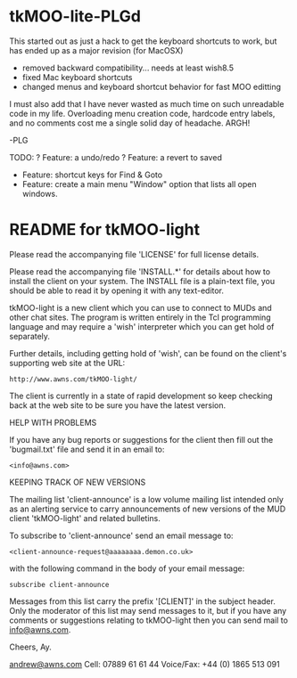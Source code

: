 tkMOO-lite-PLGd
===============

This started out as just a hack to get the keyboard shortcuts to work,
but has ended up as a major revision (for MacOSX)

- removed backward compatibility... needs at least wish8.5
- fixed Mac keyboard shortcuts
- changed menus and keyboard shortcut behavior for fast MOO editting

I must also add that I have never wasted as much time on such unreadable
code in my life. Overloading menu creation code, hardcode entry labels,
and no comments cost me a single solid day of headache. ARGH!

-PLG

TODO:
? Feature: a undo/redo
? Feature: a revert to saved
- Feature: shortcut keys for Find & Goto 
- Feature: create a main menu "Window" option that lists all open windows.


README for tkMOO-light
======================

Please read the accompanying file 'LICENSE' for full license details.

Please read the accompanying file 'INSTALL.*' for details about
how to install the client on your system.  The INSTALL file is a
plain-text file, you should be able to read it by opening it with
any text-editor.

tkMOO-light is a new client which you can use to connect to MUDs
and other chat sites.  The program is written entirely in the Tcl
programming language and may require a 'wish' interpreter which
you can get hold of separately.

Further details, including getting hold of 'wish', can be found on
the client's supporting web site at the URL:

    http://www.awns.com/tkMOO-light/

The client is currently in a state of rapid development so keep
checking back at the web site to be sure you have the latest version.


HELP WITH PROBLEMS

If you have any bug reports or suggestions for the client then fill
out the 'bugmail.txt' file and send it in an email to:

	<info@awns.com>


KEEPING TRACK OF NEW VERSIONS

The mailing list 'client-announce' is a low volume mailing list
intended only as an alerting service to carry announcements of new
versions of the MUD client 'tkMOO-light' and related bulletins.

To subscribe to 'client-announce' send an email message to:

	<client-announce-request@aaaaaaaa.demon.co.uk>

with the following command in the body of your email message:

	subscribe client-announce

Messages from this list carry the prefix '[CLIENT]' in the subject
header.  Only the moderator of this list may send messages to it,
but if you have any comments or suggestions relating to tkMOO-light
then you can send mail to <info@awns.com>.

Cheers,
Ay.

andrew@awns.com
Cell: 07889 61 61 44                 Voice/Fax: +44 (0) 1865 513 091  
